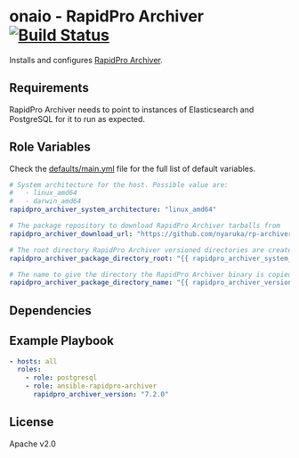 onaio - RapidPro Archiver [![Build Status](https://github.com/onaio/ansible-rapidpro-archiver/workflows/CI/badge.svg)](https://github.com/onaio/ansible-rapidpro-archiver/actions?query=workflow%3ACI)
=========

Installs and configures [RapidPro Archiver](https://github.com/nyaruka/rp-archiver).

Requirements
------------

RapidPro Archiver needs to point to instances of Elasticsearch and PostgreSQL for it to run as expected.

Role Variables
--------------
Check the [defaults/main.yml](./defaults/main.yml) file for the full list of default variables.

```yml
# System architecture for the host. Possible value are:
#   - linux_amd64
#   - darwin_amd64
rapidpro_archiver_system_architecture: "linux_amd64"

# The package repository to download RapidPro Archiver tarballs from
rapidpro_archiver_download_url: "https://github.com/nyaruka/rp-archiver/releases/download/v{{ rapidpro_archiver_version }}/rp-archiver_{{ rapidpro_archiver_version }}_{{ rapidpro_archiver_system_architecture }}.tar.gz"

# The root directory RapidPro Archiver versioned directories are created
rapidpro_archiver_package_directory_root: "{{ rapidpro_archiver_system_home }}/app-versioned"

# The name to give the directory the RapidPro Archiver binary is copied to
rapidpro_archiver_package_directory_name: "{{ rapidpro_archiver_version }}"

```

Dependencies
------------

Example Playbook
----------------

```yml
- hosts: all
  roles:
    - role: postgresql
    - role: ansible-rapidpro-archiver
      rapidpro_archiver_version: "7.2.0"
```

License
-------

Apache v2.0
